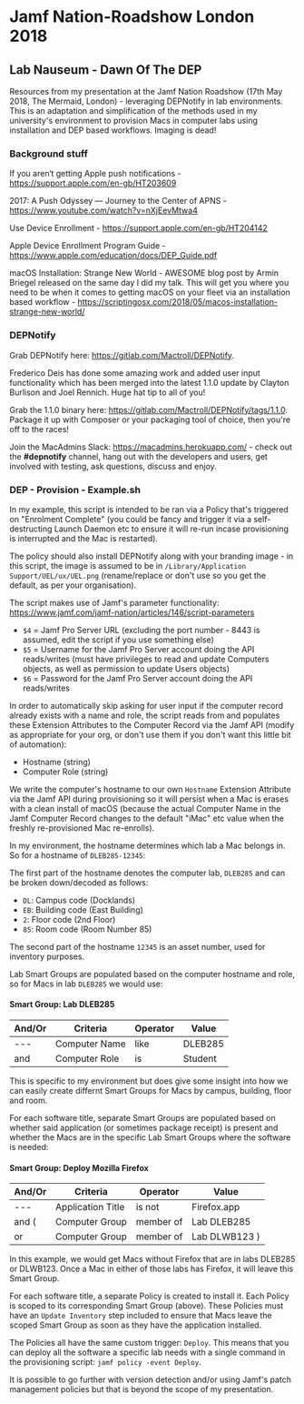 # Jamf Nation-Roadshow London 2018
## Lab Nauseum - Dawn Of The DEP

Resources from my presentation at the Jamf Nation Roadshow (17th May 2018, The Mermaid, London) - leveraging DEPNotify in lab environments. This is an adaptation and simplification of the methods used in my university's environment to provision Macs in computer labs using installation and DEP based workflows. Imaging is dead!

### Background stuff ###

If you aren‘t getting Apple push notifications - https://support.apple.com/en-gb/HT203609

2017: A Push Odyssey — Journey to the Center of APNS - https://www.youtube.com/watch?v=nXjEevMtwa4

Use Device Enrollment - https://support.apple.com/en-gb/HT204142

Apple Device Enrollment Program Guide - https://www.apple.com/education/docs/DEP_Guide.pdf

macOS Installation: Strange New World - AWESOME blog post by Armin Briegel released on the same day I did my talk. This will get you where you need to be when it comes to getting macOS on your fleet via an installation based workflow - https://scriptingosx.com/2018/05/macos-installation-strange-new-world/

### DEPNotify ###

Grab DEPNotify here: https://gitlab.com/Mactroll/DEPNotify.

Frederico Deis has done some amazing work and added user input functionality which has been merged into the latest 1.1.0 update by Clayton Burlison and Joel Rennich. Huge hat tip to all of you!

Grab the 1.1.0 binary here: https://gitlab.com/Mactroll/DEPNotify/tags/1.1.0. Package it up with Composer or your packaging tool of choice, then you're off to the races!

Join the MacAdmins Slack: https://macadmins.herokuapp.com/ - check out the __#depnotify__ channel, hang out with the developers and users, get involved with testing, ask questions, discuss and enjoy.

### DEP - Provision - Example.sh ###

In my example, this script is intended to be ran via a Policy that's triggered on "Enrolment Complete" (you could be fancy and trigger it via a self-destructing Launch Daemon etc to ensure it will re-run incase provisioning is interrupted and the Mac is restarted).

The policy should also install DEPNotify along with your branding image - in this script, the image is assumed to be in `/Library/Application Support/UEL/ux/UEL.png` (rename/replace or don't use so you get the default, as per your organisation).

The script makes use of Jamf's parameter functionality: https://www.jamf.com/jamf-nation/articles/146/script-parameters

- `$4` = Jamf Pro Server URL (excluding the port number - 8443 is assumed, edit the script if you use something else)
- `$5` = Username for the Jamf Pro Server account doing the API reads/writes (must have privileges to read and update Computers objects, as well as permission to update Users objects)
- `$6` = Password for the Jamf Pro Server account doing the API reads/writes

In order to automatically skip asking for user input if the computer record already exists with a name and role, the script reads from and populates these Extension Attributes to the Computer Record via the Jamf API (modify as appropriate for your org, or don't use them if you don't want this little bit of automation):

- Hostname (string)
- Computer Role (string)

We write the computer's hostname to our own `Hostname` Extension Attribute via the Jamf API during provisioning so it will persist when a Mac is erases with a clean install of macOS (because the actual Computer Name in the Jamf Computer Record changes to the default "iMac" etc value when the freshly re-provisioned Mac re-enrolls).

In my environment, the hostname determines which lab a Mac belongs in. So for a hostname of `DLEB285-12345`:

The first part of the hostname denotes the computer lab, `DLEB285` and can be broken down/decoded as follows:

- `DL`: Campus code (Docklands)
- `EB`: Building code (East Building)
- `2`: Floor code (2nd Floor)
- `85`: Room code (Room Number 85)

The second part of the hostname `12345` is an asset number, used for inventory purposes.

Lab Smart Groups are populated based on the computer hostname and role, so for Macs in lab `DLEB285` we would use:

#### Smart Group: Lab DLEB285 ####

And/Or | Criteria | Operator | Value
--- | --- | --- | ---
--- | Computer Name | like | DLEB285
and | Computer Role | is | Student

This is specific to my environment but does give some insight into how we can easily create differnt Smart Groups for Macs by campus, building, floor and room.

For each software title, separate Smart Groups are populated based on whether said application (or sometimes package receipt) is present and whether the Macs are in the specific Lab Smart Groups where the software is needed:

#### Smart Group: Deploy Mozilla Firefox ####

And/Or | Criteria | Operator | Value
--- | --- | --- | ---
--- | Application Title | is not | Firefox.app
and ( | Computer Group | member of | Lab DLEB285
or | Computer Group | member of | Lab DLWB123 )

In this example, we would get Macs without Firefox that are in labs DLEB285 or DLWB123. Once a Mac in either of those labs has Firefox, it will leave this Smart Group.

For each software title, a separate Policy is created to install it. Each Policy is scoped to its corresponding Smart Group (above). These Policies must have an `Update Inventory` step included to ensure that Macs leave the scoped Smart Group as soon as they have the application installed.

The Policies all have the same custom trigger: `Deploy`. This means that you can deploy all the software a specific lab needs with a single command in the provisioning script: `jamf policy -event Deploy`.

It is possible to go further with version detection and/or using Jamf's patch management policies but that is beyond the scope of my presentation.
